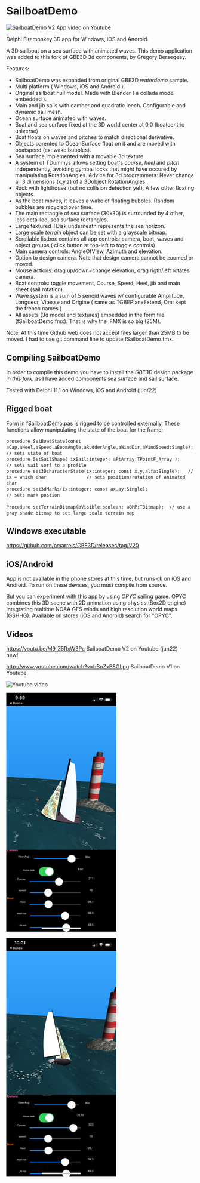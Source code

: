 # SailboatDemo

[![SailboatDemo V2](https://img.youtube.com/vi/M9_Z5RxW3Pc/0.jpg)](https://www.youtube.com/watch?v=M9_Z5RxW3Pc)
App video on Youtube

Delphi Firemonkey 3D app for Windows, iOS and Android.

A 3D sailboat on a sea surface with animated waves. 
This demo application was added to this fork of GBE3D 3d components, by Gregory Bersegeay. 

Features:
* SailboatDemo was expanded from original GBE3D *waterdemo* sample.
* Multi platform ( Windows, iOS and Android ).
* Original sailboat hull model. Made with Blender ( a collada model embedded ). 
* Main and jib sails with camber and quadratic leech. Configurable and dynamic sail mesh.
* Ocean surface animated with waves. 
* Boat and sea surface fixed at the 3D world center at 0,0 (boatcentric universe)   
* Boat floats on waves and pitches to match directional derivative.
* Objects parented to OceanSurface float on it and are moved with boatspeed (ex: wake bubbles). 
* Sea surface implemented with a movable 3d texture. 
* A system of TDummys allows setting boat's *course*, *heel* and *pitch* independently, avoiding gymbal locks that might have occured by manipulating RotationAngles. Advice for 3d programmers: Never change all 3 dimensions (x,y,z) of a 3Dobject.RotationAngles.
* Rock with lighthouse (but no collision detection yet). A few other floating objects. 
* As the boat moves, it leaves a wake of floating bubbles. Random bubbles are recycled over time.  
* The main rectangle of sea surface (30x30) is surrounded by 4 other, less detailled, sea surface rectangles.  
* Large textured TDisk underneath represents the sea horizon.
* Large scale *terrain* object can be set with a grayscale bitmap. 
* Scrollable listbox contains all app controls: camera, boat, waves and object groups ( click button at top-left to toggle controls) 
* Main camera controls: AngleOfView, Azimuth and elevation. 
* Option to design camera. Note that design camera cannot be zoomed or moved.
* Mouse actions: drag up/down=change elevation, drag rigth/left rotates camera.
* Boat controls: toggle movement, Course, Speed, Heel, jib and main sheet (sail rotation).
* Wave system is a sum of 5 senoid waves w/ configurable Amplitude, Longueur, Vitesse and Origine ( same as TGBEPlaneExtend, Om: kept the french names ) 
* All assets (3d model and textures) embedded in the form file (fSailboatDemo.fmx). That is why the .FMX is so big (25M). 
 
Note: At this time Github web does not accept files larger than 25MB to be moved. I had to use git command line to update fSailboatDemo.fmx.


## Compiling SailboatDemo

In order to compile this demo you have to install the *GBE3D* design package *in this fork*,
as I have added components sea surface and sail surface.

Tested with Delphi 11.1 on Windows, iOS and Android (jun/22)

## Rigged boat

Form in fSailboatDemo.pas is rigged to be controlled externally.  These functions allow manipulating the state of the boat for the frame:

    procedure SetBoatState(const aCap,aHeel,aSpeed,aBoomAngle,aRudderAngle,aWindDir,aWindSpeed:Single);  // sets state of boat 
    procedure SetSailShape( ixSail:integer; aPtArray:TPointF_Array );                                    // sets sail surf to a profile
    procedure set3DcharacterState(ix:integer; const x,y,alfa:Single);   // ix = which char               // sets position/rotation of animated char
    procedure set3dMarks(ix:integer; const ax,ay:Single);                                                // sets mark postion
    
    Procedure setTerrainBitmap(bVisible:boolean; aBMP:TBitmap);  // use a gray shade bitmap to set large scale terrain map                     


## Windows executable
https://github.com/omarreis/GBE3D/releases/tag/V20

## iOS/Android

App is not available in the phone stores at this time, but runs ok on iOS and Android.
To run on these devices, you must compile from source.

But you can experiment with this app by using *OPYC* sailing game. OPYC combines this 3D scene with 2D animation using physics (Box2D engine) integrating realtime NOAA GFS winds and high resolution world maps (GSHHG). Available on stores (iOS and Android) search for "OPYC". 

## Videos

https://youtu.be/M9_Z5RxW3Pc   SailboatDemo V2 on Youtube (jun22) - new!

http://www.youtube.com/watch?v=bBpZxB8GLpg   SailboatDemo V1 on Youtube

![Youtube video](https://img.youtube.com/vi/bBpZxB8GLpg/0.jpg) 

![app screenshot2](Screenshot2.png)

![app screenshot1](Screenshot1.png)

